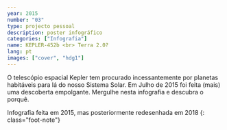 ```yaml
---
year: 2015
number: "03"
type: projecto pessoal
description: poster infográfico
categories: ["Infografia"]
name: KEPLER-452b <br> Terra 2.0?
lang: pt
images: ["cover", "hdg1"]
---
```

O telescópio espacial Kepler tem procurado incessantemente por planetas habitáveis para lá do nosso Sistema Solar. Em Julho de 2015 foi feita (mais) uma descoberta empolgante. Mergulhe nesta infografia e descubra o porquê.

Infografia feita em 2015, mas posteriormente redesenhada em 2018
{: class="foot-note"}
